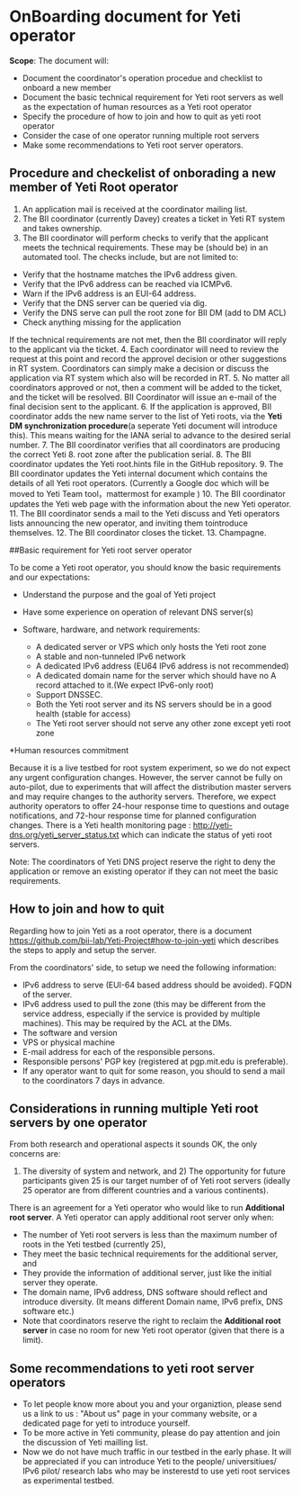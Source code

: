 # OnBoarding document for Yeti operator

**Scope**: The document will:

* Document the coordinator's operation procedue and checklist to onboard a new member 
* Document the basic technical requirement for Yeti root servers as well as the expectation of human resources as a Yeti root operator
* Specify the procedure of how to join and how to quit as yeti root operator
* Consider the case of one operator running multiple root servers
* Make some recommendations to Yeti root server operators.

## Procedure and checkelist of onborading a new member of Yeti Root operator

1. An application mail is received at the coordinator mailing list.
2. The BII coordinator (currently Davey) creates a ticket in Yeti RT system and takes ownership.
3. The BII coordinator will perform checks to verify that the applicant meets the technical requirements. These may be (should be) in an automated tool. The checks include, but are not limited to:

  * Verify that the hostname matches the IPv6 address given.
  * Verify that the IPv6 address can be reached via ICMPv6.
  * Warn if the IPv6 address is an EUI-64 address.
  * Verify that the DNS server can be queried via dig.
  * Verify the DNS serve can pull the root zone for BII DM (add to DM ACL)
  * Check anything missing for the application

  If the technical requirements are not met, then the BII coordinator will reply to the applicant via the ticket.
4. Each coordinator will need to review the request at this point and record the approvel decision or other suggestions in RT system. Coordinators can simply make a decision or discuss the application via RT system which also will be recorded in RT.
5. No matter all coordinators approved or not, then a comment will be added to the ticket, and the ticket will be resolved. BII Coordinator will issue an e-mail of the final decision sent to the applicant.
6. If the application is approved, BII coordinator adds the new name server to the list of Yeti roots, via the **Yeti DM synchronization procedure**(a seperate Yeti document will introduce this). This means waiting for the IANA serial to advance to the desired serial number.
7. The BII coordinator verifies that all coordinators are producing the correct Yeti 
8. root zone after the publication serial.
8. The BII coordinator updates the Yeti root.hints file in the GitHub repository.
9. The BII coordinator updates the Yeti internal document which
   contains the details of all Yeti root operators. (Currently a
   Google doc which will be moved to Yeti Team tool，mattermost for example )
10. The BII coordinator updates the Yeti web page with the information about the new Yeti operator.
11. The BII coordinator sends a mail to the Yeti discuss and Yeti
   operators lists announcing the new operator, and inviting them tointroduce themselves.
12. The BII coordinator closes the ticket.
13. Champagne.

##Basic requirement for Yeti root server operator

To be come a Yeti root operator, you should know the basic requirements and our expectations:

* Understand the purpose and the goal of Yeti project
* Have some experience on operation of relevant DNS server(s)
* Software, hardware, and network requirements:

	* A dedicated server or VPS which only hosts the Yeti root zone
	* A stable and non-tunneled IPv6 network
	* A dedicated IPv6 address (EU64 IPv6 address is not recommended)
	* A dedicated domain name for the server which should have no A record attached to it.(We expect IPv6-only root)
	* Support DNSSEC.
	* Both the Yeti root server and its NS servers should be in a good health (stable for access)
	* The Yeti root server should not serve any other zone except yeti root zone
	
*Human resources commitment

Because it is a live testbed for root system experiment, so we do not expect any urgent configuration changes. However, the server cannot be fully on auto-pilot, due to experiments that will affect the distribution master servers and may require changes to the authority servers. Therefore, we expect authority operators to offer 24-hour response time to questions and outage notifications, and 72-hour response time for planned configuration changes. There is a Yeti health monitoring page : http://yeti-dns.org/yeti_server_status.txt which can indicate the status of yeti root servers.

Note: The coordinators of Yeti DNS project reserve the right to deny the application or remove an existing operator if they can not meet the basic requirements.

## How to join and how to quit

Regarding how to join Yeti as a root operator, there is a document https://github.com/bii-lab/Yeti-Project#how-to-join-yeti which describes the steps to apply and setup the server.

From the coordinators' side, to setup we need the following information:

* IPv6 address to serve (EUI-64 based address should be avoided).
FQDN of the server.
* IPv6 address used to pull the zone (this may be different from the service address, especially if the service is provided by multiple machines). This may be required by the ACL at the DMs.
* The software and version 
* VPS or physical machine
* E-mail address for each of the responsible persons.
* Responsible persons' PGP key (registered at pgp.mit.edu is preferable).
* If any operator want to quit for some reason, you should to send a mail to the coordinators 7 days in advance.

## Considerations in running multiple Yeti root servers by one operator

From both research and operational aspects it sounds OK, the only concerns are:

1) The diversity of system and network, and 2) The opportunity for future participants given 25 is our target number of of Yeti root servers (ideally 25 operator are from different countries and a various continents).

There is an agreement for a Yeti operator who would like to run **Additional root server**. A Yeti operator can apply additional root server only when:

* The number of Yeti root servers is less than the maximum number of roots in the Yeti testbed (currently 25),
* They meet the basic technical requirements for the additional server, and
* They provide the information of additional server, just like the initial server they operate.
* The domain name, IPv6 address, DNS software should reflect and introduce diversity. (It means different Domain name, IPv6 prefix, DNS software etc.)
* Note that coordinators reserve the right to reclaim the **Additional root server** in case no room for new Yeti root operator (given that there is a limit).


## Some recommendations to yeti root server operators

* To let people know more about you and your organiztion, please send us a link to us : "About us" page in your commany website, or a dedicated page for yeti to introduce yourself.
* To be more active in Yeti community, please do pay attention and join the discussion of Yeti mailling list. 
* Now we do not have much traffic in our testbed in the early phase. It will be appreciated if you can introduce Yeti to the people/ universitiues/ IPv6 pilot/ research labs who may be insterestd to use yeti root services as experimental testbed.   

